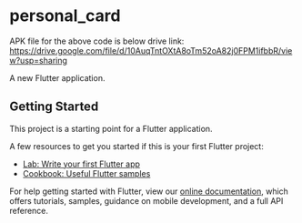 # personal_card

APK file for the above code is below drive link:
https://drive.google.com/file/d/10AuqTntOXtA8oTm52oA82j0FPM1ifbbR/view?usp=sharing

A new Flutter application.

## Getting Started

This project is a starting point for a Flutter application.

A few resources to get you started if this is your first Flutter project:

- [Lab: Write your first Flutter app](https://flutter.dev/docs/get-started/codelab)
- [Cookbook: Useful Flutter samples](https://flutter.dev/docs/cookbook)

For help getting started with Flutter, view our
[online documentation](https://flutter.dev/docs), which offers tutorials,
samples, guidance on mobile development, and a full API reference.
